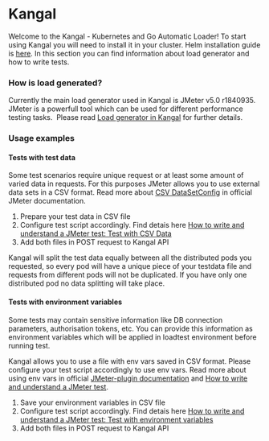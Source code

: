 # Kangal

Welcome to the Kangal - Kubernetes and Go Automatic Loader!
To start using Kangal you will need to install it in your cluster. Helm installation guide is [here](https://github.com/hellofresh/kangal/blob/master/charts/kangal/README.md).
In this section you can find information about load generator and how to write tests.

    
### How is load generated?
Currently the main load generator used in Kangal is JMeter v5.0 r1840935. JMeter is a powerfull tool which can be used for different performance testing tasks. 
Please read [Load generator in Kangal](Load-generator-in-kangal.md) for further details.

### Usage examples
#### Tests with test data
Some test scenarios require unique request or at least some amount of varied data in requests. For this purposes JMeter allows you to use external data sets in a CSV format. Read more about [CSV DataSetConfig](https://jmeter.apache.org/usermanual/component_reference.html#CSV_Data_Set_Config) in official JMeter documentation.

1. Prepare your test data in CSV file
2. Configure test script accordingly. Find detais here [How to write and understand a JMeter test: Test with CSV Data](How-to-write-tests.md#test-with-csv-data)
3. Add both files in POST request to Kangal API

Kangal will split the test data equally between all the distributed pods you requested, so every pod will have a unique piece of your testdata file and requests from different pods will not be duplicated. If you have only one distributed pod no data splitting will take place.

#### Tests with environment variables
Some tests may contain sensitive information like DB connection parameters, authorisation tokens, etc. You can provide this information as environment variables which will be applied in loadtest environment before running test. 

Kangal allows you to use a file with env vars saved in CSV format. Please configure your test script accordingly to use env vars. Read more about using env vars in official [JMeter-plugin documentation](https://jmeter-plugins.org/wiki/Functions/#envsupfont-color-gray-size-1-since-1-2-0-font-sup) and [How to write and understand a JMeter test](How-to-write-tests.md).

1. Save your environment variables in CSV file
2. Configure test script accordingly. Find detais here [How to write and understand a JMeter test: Test with environment variables](How-to-write-tests.md#test-with-environment-variables)
3. Add both files in POST request to Kangal API